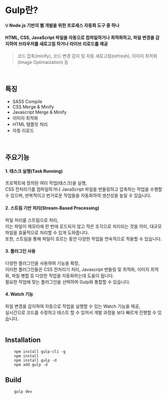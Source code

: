 # **Gulp란?**
  
#### 💡 Node.js 기반의 웹 개발을 위한 프로세스 자동화 도구 중 하나
#### HTML, CSS, JavaScript 파일을 자동으로 컴파일하거나 최적화하고, 파일 변경을 감지하여 브라우저를 새로고침 하거나 라이브 리로드를 제공

> 코드 압축(minify), 코드 변경 감지 및 자동 새로고침(refresh), 이미지 최적화(Image Optimaization) 등
<br>

## 특징
- SASS Compile
- CSS Merge & Minify
- Javascript Merge & Minify
- 이미지 최적화
- HTML 템플릿 처리
- 자동 리로드
<br>

## 주요기능
#### 1. 태스크 실행(Task Running)
프로젝트에 정의된 여러 작업(태스크)을 실행,<br>
CSS 전처리기를 컴파일하거나 JavaScript 파일을 번들링하고 압축하는 작업을 수행할 수 있으며, 반복적이고 번거로운 작업들을 자동화하여 생산성을 높일 수 있습니다.
<br>

#### 2. 스트림 기반 처리(Stream-Based Processing)
파일 처리를 스트림으로 처리,<br>
이는 파일이 메모리에 한 번에 로드되지 않고 작은 조각으로 처리되는 것을 의미, 대규모 파일을 효율적으로 처리할 수 있게 도와줍니다.<br>
또한, 스트림을 통해 파일이 흐르는 동안 다양한 작업을 연속적으로 적용할 수 있습니다.
<br>

#### 3. 플러그인 사용
다양한 플러그인을 사용하여 기능을 확장,<br>
이러한 플러그인들은 CSS 전처리기 처리, Javascript 번들링 및 최적화, 이미지 최적화, 파일 병합 등 다양한 작업을 자동화하는데 도움이 됩니다.<br>
필요한 작업에 맞는 플러그인을 선택하여 Gulp와 통합할 수 있습니다.
<br>

#### 4. Watch 기능
파일 변경을 감지하여 자동으로 작업을 실행할 수 있는 Watch 기능을 제공,<br>
실시간으로 코드를 수정하고 테스트 할 수 있어서 개발 과정을 보다 빠르게 진행할 수 있습니다.
<br>
<br>

## Installation
        npm install gulp-cli -g
        npm install
        npm install gulp -d
        npm add gulp -d

## Build
        gulp dev
<br>
